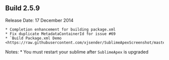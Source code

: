 Build 2.5.9
-----------
Release Date: 17 December 2014

    * Completion enhancement for building package.xml
    * Fix duplicate MetadataContainerId for issue #69
    * `Build Package.xml Demo <https://raw.githubusercontent.com/xjsender/SublimeApexScreenshot/master/BuildPackageXML.gif>`_
    
Notes:
    * You must restart your sublime after `SublimeApex` is upgraded